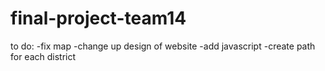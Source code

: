 # final-project-team14

to do:
  -fix map 
  -change up design of website
  -add javascript 
  -create path for each district

